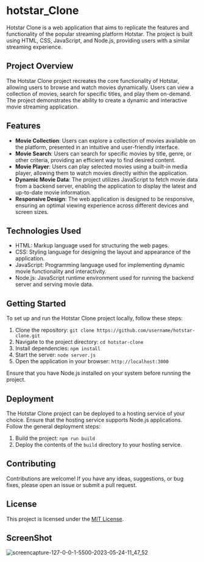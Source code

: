 # hotstar_Clone
Hotstar Clone is a web application that aims to replicate the features and functionality of the popular streaming platform Hotstar. The project is built using HTML, CSS, JavaScript, and Node.js, providing users with a similar streaming experience.

## Project Overview

The Hotstar Clone project recreates the core functionality of Hotstar, allowing users to browse and watch movies dynamically. Users can view a collection of movies, search for specific titles, and play them on-demand. The project demonstrates the ability to create a dynamic and interactive movie streaming application.

## Features

- **Movie Collection**: Users can explore a collection of movies available on the platform, presented in an intuitive and user-friendly interface.
- **Movie Search**: Users can search for specific movies by title, genre, or other criteria, providing an efficient way to find desired content.
- **Movie Player**: Users can play selected movies using a built-in media player, allowing them to watch movies directly within the application.
- **Dynamic Movie Data**: The project utilizes JavaScript to fetch movie data from a backend server, enabling the application to display the latest and up-to-date movie information.
- **Responsive Design**: The web application is designed to be responsive, ensuring an optimal viewing experience across different devices and screen sizes.

## Technologies Used

- HTML: Markup language used for structuring the web pages.
- CSS: Styling language for designing the layout and appearance of the application.
- JavaScript: Programming language used for implementing dynamic movie functionality and interactivity.
- Node.js: JavaScript runtime environment used for running the backend server and serving movie data.

## Getting Started

To set up and run the Hotstar Clone project locally, follow these steps:

1. Clone the repository: `git clone https://github.com/username/hotstar-clone.git`
2. Navigate to the project directory: `cd hotstar-clone`
3. Install dependencies: `npm install`
4. Start the server: `node server.js`
5. Open the application in your browser: `http://localhost:3000`

Ensure that you have Node.js installed on your system before running the project.

## Deployment

The Hotstar Clone project can be deployed to a hosting service of your choice. Ensure that the hosting service supports Node.js applications. Follow the general deployment steps:

1. Build the project: `npm run build`
2. Deploy the contents of the `build` directory to your hosting service.

## Contributing

Contributions are welcome! If you have any ideas, suggestions, or bug fixes, please open an issue or submit a pull request.

## License

This project is licensed under the [MIT License](LICENSE).

## ScreenShot
![screencapture-127-0-0-1-5500-2023-05-24-11_47_52](https://github.com/agrharsh2000/hotstar_Clone/assets/57790575/ddd6137f-00a2-428e-abac-22d3a8edabaa)


